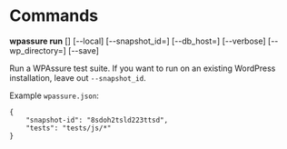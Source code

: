 # Commands

__wpassure run__ [<PATH TO wpassure.json DIRECTORY>] [--local] [--snapshot_id=<WPSNAPSHOT ID>] [--db_host=<DATABASE HOST>] [--verbose] [--wp_directory=<PATH TO WP DIRECTORY>] [--save]

Run a WPAssure test suite. If you want to run on an existing WordPress installation, leave out `--snapshot_id`.

Example `wpassure.json`:

```
{
	"snapshot-id": "8sdoh2tsld223ttsd",
	"tests": "tests/js/*"
}
```
